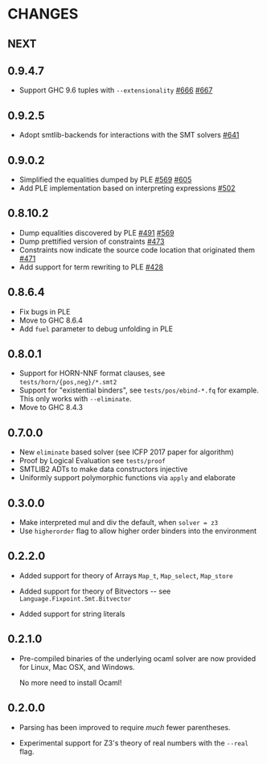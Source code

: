 # CHANGES

## NEXT

## 0.9.4.7

- Support GHC 9.6 tuples with `--extensionality` [#666](https://github.com/ucsd-progsys/liquid-fixpoint/issues/641) [#667](https://github.com/ucsd-progsys/liquid-fixpoint/issues/641)

## 0.9.2.5

- Adopt smtlib-backends for interactions with the SMT solvers [#641](https://github.com/ucsd-progsys/liquid-fixpoint/issues/641)

## 0.9.0.2

- Simplified the equalities dumped by PLE [#569](https://github.com/ucsd-progsys/liquid-fixpoint/issues/569) [#605](https://github.com/ucsd-progsys/liquid-fixpoint/issues/605)
- Add PLE implementation based on interpreting expressions [#502](https://github.com/ucsd-progsys/liquid-fixpoint/pull/502)

## 0.8.10.2

- Dump equalities discovered by PLE [#491](https://github.com/ucsd-progsys/liquid-fixpoint/pull/491) [#569](https://github.com/ucsd-progsys/liquid-fixpoint/issues/569)
- Dump prettified version of constraints [#473](https://github.com/ucsd-progsys/liquid-fixpoint/pull/473)
- Constraints now indicate the source code location that originated them [#471](https://github.com/ucsd-progsys/liquid-fixpoint/pull/471)
- Add support for term rewriting to PLE [#428](https://github.com/ucsd-progsys/liquid-fixpoint/pull/428)

## 0.8.6.4

- Fix bugs in PLE
- Move to GHC 8.6.4 
- Add `fuel` parameter to debug unfolding in PLE

## 0.8.0.1 

- Support for HORN-NNF format clauses, see `tests/horn/{pos,neg}/*.smt2`
- Support for "existential binders", see `tests/pos/ebind-*.fq` for example.
  This only works with `--eliminate`.
- Move to GHC 8.4.3 

## 0.7.0.0

- New `eliminate` based solver (see ICFP 2017 paper for algorithm)
- Proof by Logical Evaluation see `tests/proof`
- SMTLIB2 ADTs to make data constructors injective 
- Uniformly support polymorphic functions via `apply` and elaborate

## 0.3.0.0

- Make interpreted mul and div the default, when `solver = z3`
- Use `higherorder` flag to allow higher order binders into the environment 

## 0.2.2.0

- Added support for theory of Arrays `Map_t`, `Map_select`, `Map_store`

- Added support for theory of Bitvectors -- see `Language.Fixpoint.Smt.Bitvector`

- Added support for string literals

## 0.2.1.0

- Pre-compiled binaries of the underlying ocaml solver are now
  provided for Linux, Mac OSX, and Windows.

  No more need to install Ocaml!

## 0.2.0.0

- Parsing has been improved to require *much* fewer parentheses.

- Experimental support for Z3's theory of real numbers with the `--real` flag.

